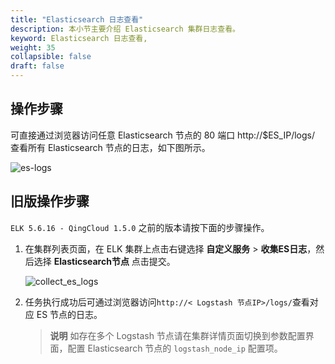 ```yaml
---
title: "Elasticsearch 日志查看"
description: 本小节主要介绍 Elasticsearch 集群日志查看。
keyword: Elasticsearch 日志查看,
weight: 35
collapsible: false
draft: false
---
```


## 操作步骤

可直接通过浏览器访问任意 Elasticsearch 节点的 80 端口 http://$ES_IP/logs/ 查看所有 Elasticsearch 节点的日志，如下图所示。

![es-logs](../../images/es-logs.png)

## 旧版操作步骤

`ELK 5.6.16 - QingCloud 1.5.0` 之前的版本请按下面的步骤操作。

1. 在集群列表页面，在 ELK 集群上点击右键选择 **自定义服务** > **收集ES日志**，然后选择 **Elasticsearch节点** 点击提交。

   ![collect_es_logs](../../images/collect_es_logs.png)

2. 任务执行成功后可通过浏览器访问`http://< Logstash 节点IP>/logs/`查看对应 ES 节点的日志。

   > **说明**
   > 如存在多个 Logstash 节点请在集群详情页面切换到参数配置界面，配置 Elasticsearch 节点的 `logstash_node_ip` 配置项。
